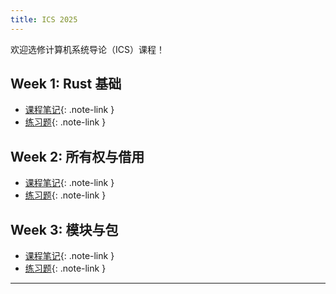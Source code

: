 ```yaml
---
title: ICS 2025
---
```


欢迎选修计算机系统导论（ICS）课程！

## Week 1: Rust 基础

- [课程笔记](https://example.com/week1-note){: .note-link }
- [练习题](https://example.com/week1-exercises){: .note-link }

## Week 2: 所有权与借用

- [课程笔记](https://example.com/week2-note){: .note-link }
- [练习题](https://example.com/week2-exercises){: .note-link }

## Week 3: 模块与包

- [课程笔记](https://example.com/week3-note){: .note-link }
- [练习题](https://example.com/week3-exercises){: .note-link }

---

